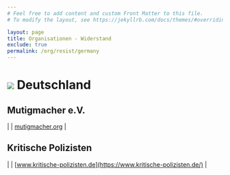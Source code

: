 ```yaml
---
# Feel free to add content and custom Front Matter to this file.
# To modify the layout, see https://jekyllrb.com/docs/themes/#overriding-theme-defaults

layout: page
title: Organisationen - Widerstand
exclude: true
permalink: /org/resist/germany
---
```


# <img src="{{site.baseurl}}/assets/img/flaggen/de.png"> Deutschland

## Mutigmacher e.V.

| <i class="fas fa-globe"></i> | [mutigmacher.org](https://mutigmacher.org/) |

## Kritische Polizisten

| <i class="fas fa-globe"></i> | [www.kritische-polizisten.de](https://www.kritische-polizisten.de/) |

